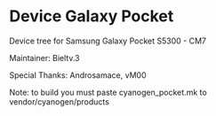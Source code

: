 Device Galaxy Pocket
====================

Device tree for Samsung Galaxy Pocket S5300 - CM7

Maintainer: Bieltv.3

Special Thanks: Androsamace, vM00

Note: to build you must paste cyanogen_pocket.mk to vendor/cyanogen/products
